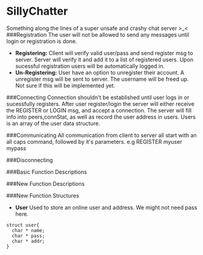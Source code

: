 # SillyChatter
Something along the lines of a super unsafe and crashy chat server >_&lt;
###Registration
The user will not be allowed to send any messages until login or registration is done. 
- **Registering:** Client will verify valid user/pass and send register msg to server. Server will verify it and add it to a list of registered users. Upon sucessful registration users will be automatically logged in.
- **Un-Registering:** User have an option to unregister their account. A unregister msg will be sent to server. The username will be freed up. Not sure if this will be implemented yet.

###Connecting
Connection shouldn't be established until user logs in or sucessfully registers. After user register/login the server will either receive the REGISTER or LOGIN msg, and accept a connection. The server will fill info into peers,connStat, as well as record the user address in users. Users is an array of the user data structure.

###Communicating
All communication from client to server all start with an all caps command, followed by it's parameters.
e.g REGISTER myuser mypass

###Disconnecting


###Basic Function Descriptions


###New Function Descriptions


###New Function Structures
- **User** Used to store an online user and address. We might not need pass here.
```
struct user{
  char * name;
  char * pass;
  char * addr;
}
```
